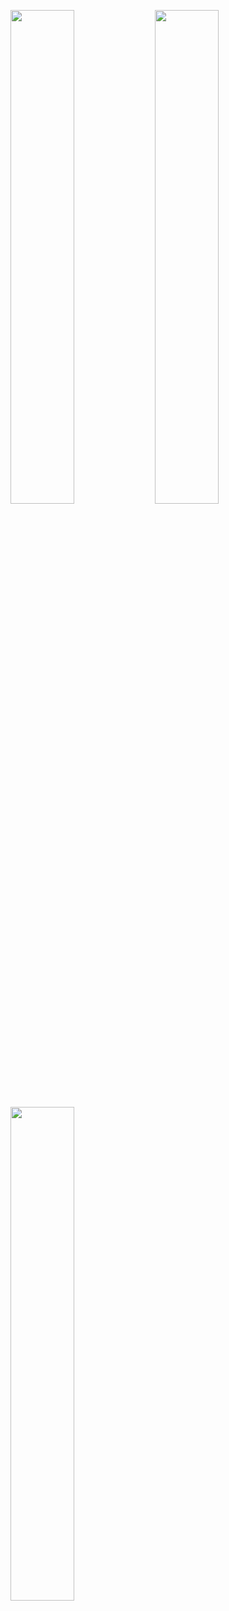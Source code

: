 <p>
    <img width="45%" src="https://github-readme-streak-stats.herokuapp.com/?user=2016838087&theme=tokyonight" />
    <img width="45%" src="https://github-readme-stats.vercel.app/api?username=2016838087&show_icons=true&theme=tokyonight" />
    <img width="45%" src="https://github-readme-stats.vercel.app/api/top-langs/?username=2016838087&layout=compact&theme=tokyonight" />
</p>
